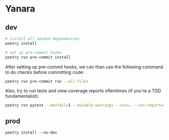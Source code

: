 # Yanara

## dev

```bash
# install all needed dependencies
poetry install

# set up pre-commit hooks
poetry run pre-commit install
```

After setting up pre-commit hooks, we can then use the following command to do checks before committing code:
```bash
poetry run pre-commit run --all-files
```

Also, try to run tests and view coverage reports oftentimes (if you're a TDD fundamentalist):
```bash
poetry run pytest --maxfail=1 --disable-warnings --cov=. --cov-report=term-missing
```

## prod

```
poetry install --no-dev
```
